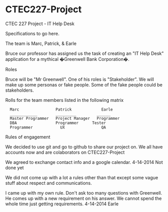 CTEC227-Project
===============

CTEC 227 Project - IT Help Desk

Specifications to go here.

The team is Marc, Patrick, & Earle

Bruce our professor has assigned us the task of creating an "IT Help Desk" application for a mythical �Greenwell Bank Corporation�.

Roles

Bruce will be "Mr Greenwell". One of his roles is "Stakeholder".
We will make up some personas or fake people.
Some of the fake people could be stakeholders. 

Rolls for the team members listed in the following matrix

      Marc                Patrick	          Earle
      ____________        _________         ______
      Master Programmer   Project Manager   Programmer		
      DBA	              Programmer	  Tester
      Programmer	        UX	              QA

Rules of engagement

We decided to use git and go to github to share our project on.
We all have accounts now and are colaborators on CTEC227-Project

We agreed to exchange contact info and a google calendar. 
4-14-2014 Not done yet

We did not come up with a lot a rules other than that except some vague stuff about respect and communications.

I came up with my own rule. Don't ask too many questions with Greenwell.
He comes up with a new requirement on his answer.
We cannot spend the whole time just getting requirements. 
4-14-2014 Earle
